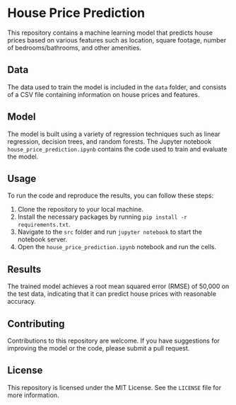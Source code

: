 # House Price Prediction

This repository contains a machine learning model that predicts house prices based on various features such as location, square footage, number of bedrooms/bathrooms, and other amenities.

## Data

The data used to train the model is included in the `data` folder, and consists of a CSV file containing information on house prices and features.

## Model

The model is built using a variety of regression techniques such as linear regression, decision trees, and random forests. The Jupyter notebook `house_price_prediction.ipynb` contains the code used to train and evaluate the model.

## Usage

To run the code and reproduce the results, you can follow these steps:

1.  Clone the repository to your local machine.
2.  Install the necessary packages by running `pip install -r requirements.txt`.
3.  Navigate to the `src` folder and run `jupyter notebook` to start the notebook server.
4.  Open the `house_price_prediction.ipynb` notebook and run the cells.

## Results

The trained model achieves a root mean squared error (RMSE) of 50,000 on the test data, indicating that it can predict house prices with reasonable accuracy.

## Contributing

Contributions to this repository are welcome. If you have suggestions for improving the model or the code, please submit a pull request.

## License

This repository is licensed under the MIT License. See the `LICENSE` file for more information.
